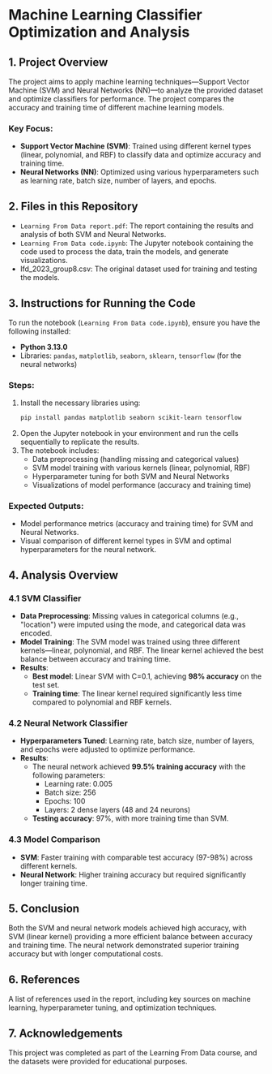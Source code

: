 # Machine Learning Classifier Optimization and Analysis
## 1. Project Overview

The project aims to apply machine learning techniques—Support Vector Machine (SVM) and Neural Networks (NN)—to analyze the provided dataset and optimize classifiers for performance. The project compares the accuracy and training time of different machine learning models.

### Key Focus:
- **Support Vector Machine (SVM)**: Trained using different kernel types (linear, polynomial, and RBF) to classify data and optimize accuracy and training time.
- **Neural Networks (NN)**: Optimized using various hyperparameters such as learning rate, batch size, number of layers, and epochs.

## 2. Files in this Repository

- `Learning From Data report.pdf`: The report containing the results and analysis of both SVM and Neural Networks.
- `Learning From Data code.ipynb`: The Jupyter notebook containing the code used to process the data, train the models, and generate visualizations.
- lfd_2023_group8.csv: The original dataset used for training and testing the models.

## 3. Instructions for Running the Code

To run the notebook (`Learning From Data code.ipynb`), ensure you have the following installed:
- **Python 3.13.0**
- Libraries: `pandas`, `matplotlib`, `seaborn`, `sklearn`, `tensorflow` (for the neural networks)

### Steps:
1. Install the necessary libraries using:
   ```bash
   pip install pandas matplotlib seaborn scikit-learn tensorflow
   ```
2. Open the Jupyter notebook in your environment and run the cells sequentially to replicate the results.
3. The notebook includes:
   - Data preprocessing (handling missing and categorical values)
   - SVM model training with various kernels (linear, polynomial, RBF)
   - Hyperparameter tuning for both SVM and Neural Networks
   - Visualizations of model performance (accuracy and training time)

### Expected Outputs:
- Model performance metrics (accuracy and training time) for SVM and Neural Networks.
- Visual comparison of different kernel types in SVM and optimal hyperparameters for the neural network.

## 4. Analysis Overview

### 4.1 SVM Classifier
- **Data Preprocessing**: Missing values in categorical columns (e.g., "location") were imputed using the mode, and categorical data was encoded.
- **Model Training**: The SVM model was trained using three different kernels—linear, polynomial, and RBF. The linear kernel achieved the best balance between accuracy and training time.
- **Results**:
  - **Best model**: Linear SVM with C=0.1, achieving **98% accuracy** on the test set.
  - **Training time**: The linear kernel required significantly less time compared to polynomial and RBF kernels.

### 4.2 Neural Network Classifier
- **Hyperparameters Tuned**: Learning rate, batch size, number of layers, and epochs were adjusted to optimize performance.
- **Results**:
  - The neural network achieved **99.5% training accuracy** with the following parameters:
    - Learning rate: 0.005
    - Batch size: 256
    - Epochs: 100
    - Layers: 2 dense layers (48 and 24 neurons)
  - **Testing accuracy**: 97%, with more training time than SVM.

### 4.3 Model Comparison
- **SVM**: Faster training with comparable test accuracy (97-98%) across different kernels.
- **Neural Network**: Higher training accuracy but required significantly longer training time.

## 5. Conclusion

Both the SVM and neural network models achieved high accuracy, with SVM (linear kernel) providing a more efficient balance between accuracy and training time. The neural network demonstrated superior training accuracy but with longer computational costs.

## 6. References

A list of references used in the report, including key sources on machine learning, hyperparameter tuning, and optimization techniques.

## 7. Acknowledgements

This project was completed as part of the Learning From Data course, and the datasets were provided for educational purposes.

